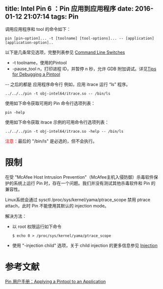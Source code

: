 title: Intel Pin 6 ：Pin 应用到应用程序
date: 2016-01-12 21:07:14
tags: Pin
---
调用应用程序和 tool 的命令如下：
<!-- more -->
```
pin [pin-option]... -t [toolname] [tool-options]... -- [application] [application-option]..
```

以下是几条常见选项，完整列表参见 [ Command Line Switches](https://software.intel.com/sites/landingpage/pintool/docs/67254/Pin/html/group__KNOBS.html)
 - -t toolname，使用的Pintool
 - -pause_tool n，打印进程 ID，并暂停 n 秒，允许 GDB 附加调试。详见[Tips for Debugging a Pintool](http://huirong.github.io/2016/01/13/Intel-Pin-Tips-for-Debugging-a-Pintool/)
 
-- 之后的都是 应用程序命令行
例如，应用 itrace 运行 “ls” 程序。
```
../../../pin -t obj-intel64/itrace.so -- /bin/ls
```

使用如下命令获取可用的 Pin 命令行选项列表：
```
pin -help
```

使用如下命令获取 itrace 示例的可用命令行选项列表：
```
../../../pin -t obj-intel64/itrace.so -help -- /bin/ls
```

<font color="red">注意：</font>最后的 "/bin/ls" 是必选的，但不会执行。

# 限制
在受 "McAfee Host Intrusion Prevention"（McAfee主机入侵防御）杀毒软件保护的系统上运行 Pin 时，存在一个问题。我们并没有测试其他杀毒软件和 Pin 的兼容性。

Linux系统会通过  sysctl /proc/sys/kernel/yama/ptrace_scope 禁用 ptrace attach，此时 Pin 不能使用其默认的 injection mode。

解决方法：
 - 以 root 权限运行如下命令

    ```
    $ echo 0 > /proc/sys/kernel/yama/ptrace_scope
    ```
 - 使用 "-injection child" 选项，关于 child injection 的更多信息参见 [ Injection](https://software.intel.com/sites/landingpage/pintool/docs/67254/Pin/html/index.html#INJECTION)

# 参考文献
[Pin 用户手册：Applying a Pintool to an Application](https://software.intel.com/sites/landingpage/pintool/docs/67254/Pin/html/index.html#EX)
